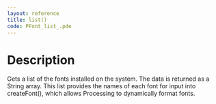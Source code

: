 ```yaml
---
layout: reference
title: list()
code: PFont_list_.pde
---
```


# Description

Gets a list of the fonts installed on the system. The data is returned as a String array. This list provides the names of each font for input into createFont(), which allows Processing to dynamically format fonts.

